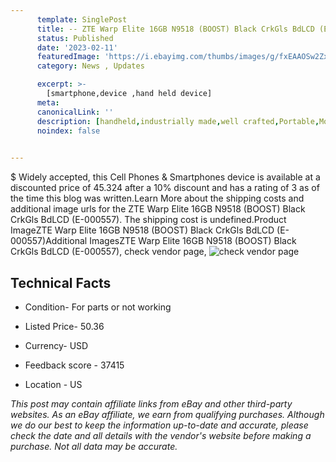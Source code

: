 ```yaml
---
      template: SinglePost
      title: -- ZTE Warp Elite 16GB N9518 (BOOST) Black CrkGls BdLCD (E-000557)
      status: Published
      date: '2023-02-11'
      featuredImage: 'https://i.ebayimg.com/thumbs/images/g/fxEAAOSw2ZxjyWtu/s-l225.jpg'
      category: News , Updates

      excerpt: >-
        [smartphone,device ,hand held device]
      meta:
      canonicalLink: ''
      description: [handheld,industrially made,well crafted,Portable,Mobile,Compact,Convenient,Lightweight,Maneuverable,Man-portable,Miniature,Carriable,Hand-held,Light,Holdable,Transportable,Mobile device,Pocket-sized,On-the-go,Wireless,Cordless,Compact size,Convenient size, smartphone,device ,hand held device]
      noindex: false

        
---
```

$
    Widely accepted, this Cell Phones & Smartphones device is available at a discounted price of 45.324 after a 10% discount and has a rating of 3 as of the time this blog was written.Learn More about the shipping costs and additional image urls for the ZTE Warp Elite 16GB N9518 (BOOST) Black CrkGls BdLCD (E-000557). The shipping cost is undefined.Product ImageZTE Warp Elite 16GB N9518 (BOOST) Black CrkGls BdLCD (E-000557)Additional ImagesZTE Warp Elite 16GB N9518 (BOOST) Black CrkGls BdLCD (E-000557), check vendor page, ![check vendor page](https://origin-galleryplus.ebayimg.com/ws/web/404149325015_2_0_1/225x225.jpg,https://origin-galleryplus.ebayimg.com/ws/web/404149325015_3_0_1/225x225.jpg,https://origin-galleryplus.ebayimg.com/ws/web/404149325015_4_0_1/225x225.jpg)
    
    

 ## Technical Facts 



     
      

 - Condition- For parts or not working 


      

 - Listed Price- 50.36 


      

 - Currency- USD 


      

 - Feedback score - 37415 


      

 - Location - US 


      
      

 *_This post may contain affiliate links from eBay and other third-party websites. As an eBay affiliate, we earn from qualifying purchases. Although we do our best to keep the information up-to-date and accurate, please check the date and all details with the vendor's website before making a purchase. Not all data may be accurate._*



    
    
    
    
    